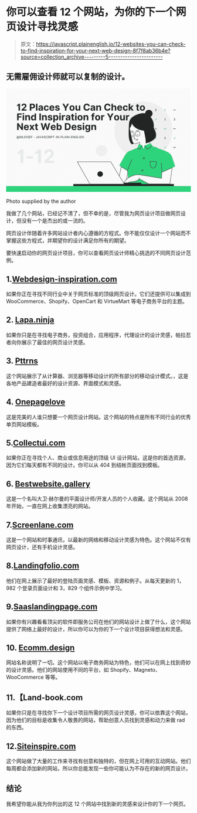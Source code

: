 # 你可以查看 12 个网站，为你的下一个网页设计寻找灵感

> 原文：<https://javascript.plainenglish.io/12-websites-you-can-check-to-find-inspiration-for-your-next-web-design-8f7f8ab36b4e?source=collection_archive---------5----------------------->

## 无需雇佣设计师就可以复制的设计。

![](img/c48945b69c7cb473c09f83819a673cc0.png)

Photo supplied by the author

我做了几个网站，已经记不清了，但不幸的是，尽管我为网页设计项目做网页设计，但没有一个是杰出的或一流的。

网页设计伴随着许多网站设计者内心遵循的方程式。你不能仅仅设计一个网站而不掌握这些方程式，并期望你的设计满足你所有的期望。

要快速启动你的网页设计项目，你可以查看网页设计师精心挑选的不同网页设计范例。

## 1.[Webdesign-inspiration.com](http://Webdesign-inspiration.com)

如果你正在寻找不同行业中关于网页标准的顶级网页设计。它们还提供可以集成到 WooCommerce、Shopify、OpenCart 和 VirtueMart 等电子商务平台的主题。

## 2. [Lapa.ninja](http://Lapa.ninja)

如果你只是在寻找电子商务，投资组合，应用程序，代理设计的设计灵感，帕拉忍者向你展示了最佳的网页设计灵感。

## 3. [Pttrns](http://Pttrns)

这个网站展示了从计算器、浏览器等移动设计的所有部分的移动设计模式。，这是各地产品建造者最好的设计资源、界面模式和灵感。

## 4. [Onepagelove](http://Onepagelove)

这是完美的人谁只想要一个网页设计网站。这个网站的特点是所有不同行业的优秀单页网站模板。

## 5.[Collectui.com](http://Collectui.com)

如果你正在寻找个人、商业或信息用途的顶级 UI 设计网站，这是你的首选资源，因为它们每天都有不同的设计。你可以从 404 到结帐页面找到模板。

## 6. [Bestwebsite.gallery](http://Bestwebsite.gallery)

这是一个名叫大卫·赫尔曼的平面设计师/开发人员的个人收藏。这个网站从 2008 年开始，一直在网上收集漂亮的网站。

## 7.[Screenlane.com](http://Screenlane.com)

这是一个网站和时事通讯，以最新的网络和移动设计灵感为特色。这个网站不仅有网页设计，还有手机设计灵感。

## 8.[Landingfolio.com](http://Landingfolio.com)

他们在网上展示了最好的登陆页面灵感、模板、资源和例子。从每天更新的 1，982 个登录页面设计和 3，829 个组件示例中学习。

## 9.[Saaslandingpage.com](http://Saaslandingpage.com)

如果你有兴趣看看顶尖的软件即服务公司在他们的网站设计上做了什么，这个网站提供了网络上最好的设计，所以你可以为你的下一个设计项目获得想法和灵感。

## 10. [Ecomm.design](http://Ecomm.design)

网站名称说明了一切。这个网站以电子商务网站为特色，他们可以在网上找到奇妙的设计灵感。他们的网站使用不同的平台，如 Shopify、Magneto、WooCommerce 等等。

## 11.【Land-book.com 

如果你只是在寻找你下一个设计项目所需的网页设计灵感，你可以依靠这个网站，因为他们的目标是收集令人敬畏的网站，帮助创意人员找到灵感和动力来做 rad 的东西。

## 12.[Siteinspire.com](http://Siteinspire.com)

这个网站做了大量的工作来寻找有创意和独特的，但在网上可用的互动网站。他们每周都会添加新的网站，所以你总能发现一些你可能认为不存在的新的网页设计。

## 结论

我希望你能从我为你列出的这 12 个网站中找到新的灵感来设计你的下一个网页。